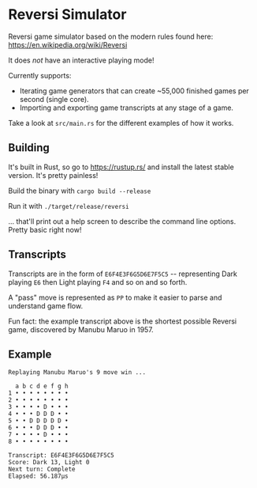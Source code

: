 # Reversi Simulator

Reversi game simulator based on the modern rules found here: https://en.wikipedia.org/wiki/Reversi

It does _not_ have an interactive playing mode!

Currently supports:

- Iterating game generators that can create ~55,000 finished games per second (single core).
- Importing and exporting game transcripts at any stage of a game.

Take a look at `src/main.rs` for the different examples of how it works.

## Building

It's built in Rust, so go to https://rustup.rs/ and install the latest stable version. It's pretty painless!

Build the binary with `cargo build --release`

Run it with `./target/release/reversi`

... that'll print out a help screen to describe the command line options. Pretty basic right now!

## Transcripts

Transcripts are in the form of `E6F4E3F6G5D6E7F5C5` -- representing Dark playing `E6` then Light playing `F4` and so on and so forth.

A "pass" move is represented as `PP` to make it easier to parse and understand game flow.

Fun fact: the example transcript above is the shortest possible Reversi game, discovered by Manubu Maruo in 1957.

## Example

```
Replaying Manubu Maruo's 9 move win ...

  a b c d e f g h
1 • • • • • • • •
2 • • • • • • • •
3 • • • • D • • •
4 • • • D D D • •
5 • • D D D D D •
6 • • • D D D • •
7 • • • • D • • •
8 • • • • • • • •

Transcript: E6F4E3F6G5D6E7F5C5
Score: Dark 13, Light 0
Next turn: Complete
Elapsed: 56.187µs
```